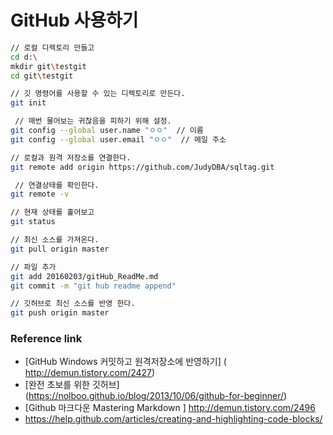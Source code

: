 # GitHub 사용하기 

```bash
// 로컬 디렉토리 만들고
cd d:\
mkdir git\testgit
cd git\testgit

// 깃 명령어를 사용할 수 있는 디렉토리로 만든다.
git init           

 // 매번 물어보는 귀찮음을 피하기 위해 설정.
git config --global user.name "ㅇㅇ"  // 이름
git config --global user.email "ㅇㅇ"  // 메일 주소  

// 로컬과 원격 저장소를 연결한다.
git remote add origin https://github.com/JudyDBA/sqltag.git 

 // 연결상태를 확인한다.
git remote -v 

// 현재 상태를 훑어보고
git status          

// 최신 소스를 가져온다. 
git pull origin master 

// 파일 추가 
git add 20160203/gitHub_ReadMe.md
git commit -m "git hub readme append"

// 깃허브로 최신 소스를 반영 한다. 
git push origin master 

```

### Reference link
* [GitHub Windows 커밋하고 원격저장소에 반영하기] ( http://demun.tistory.com/2427)
* [완전 초보를 위한 깃허브] (https://nolboo.github.io/blog/2013/10/06/github-for-beginner/)
* [Github 마크다운 Mastering Markdown ] http://demun.tistory.com/2496
* https://help.github.com/articles/creating-and-highlighting-code-blocks/


